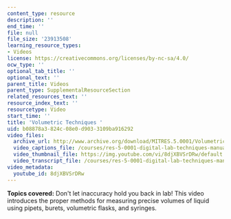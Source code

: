 ```yaml
---
content_type: resource
description: ''
end_time: ''
file: null
file_size: '23913508'
learning_resource_types:
- Videos
license: https://creativecommons.org/licenses/by-nc-sa/4.0/
ocw_type: ''
optional_tab_title: ''
optional_text: ''
parent_title: Videos
parent_type: SupplementalResourceSection
related_resources_text: ''
resource_index_text: ''
resourcetype: Video
start_time: ''
title: 'Volumetric Techniques '
uid: b08878a3-824c-08e0-d903-3109ba916292
video_files:
  archive_url: http://www.archive.org/download/MITRES.5.0001/VolumetricTechniques_MitDigitalLabTechniquesManual.mp4
  video_captions_file: /courses/res-5-0001-digital-lab-techniques-manual-spring-2007/86cb17bec10159ab8db5cd6653d01412_8djXBVSrDRw.vtt
  video_thumbnail_file: https://img.youtube.com/vi/8djXBVSrDRw/default.jpg
  video_transcript_file: /courses/res-5-0001-digital-lab-techniques-manual-spring-2007/2d5fc42c5075b1b1d57688a15f618941_8djXBVSrDRw.pdf
video_metadata:
  youtube_id: 8djXBVSrDRw
---
```


**Topics covered:** Don't let inaccuracy hold you back in lab! This video introduces the proper methods for measuring precise volumes of liquid using pipets, burets, volumetric flasks, and syringes.

